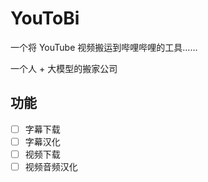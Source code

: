 # YouToBi

一个将 YouTube 视频搬运到哔哩哔哩的工具……

一个人 + 大模型的搬家公司

## 功能
- [ ] 字幕下载
- [ ] 字幕汉化
- [ ] 视频下载
- [ ] 视频音频汉化
